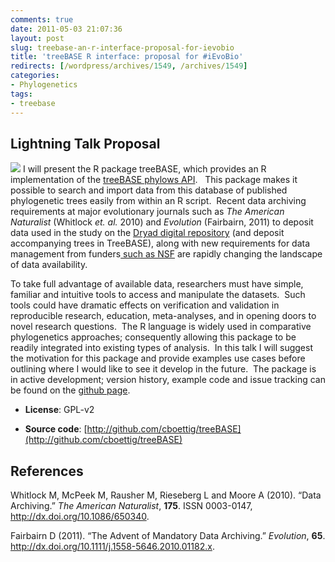 ```yaml
---
comments: true
date: 2011-05-03 21:07:36
layout: post
slug: treebase-an-r-interface-proposal-for-ievobio
title: 'treeBASE R interface: proposal for #iEvoBio'
redirects: [/wordpress/archives/1549, /archives/1549]
categories:
- Phylogenetics
tags:
- treebase
---
```


## Lightning Talk Proposal


[![](http://farm6.static.flickr.com/5070/5685541420_656d5e16ab_o.png)](http://treebase.org) I will present the R package treeBASE, which provides an R implementation of the [treeBASE phylows API](https://sourceforge.net/apps/mediawiki/treebase/index.php?title=API).   This package makes it possible to search and import data from this database of published phylogenetic trees easily from within an R script.  Recent data archiving requirements at major evolutionary journals such as _The American Naturalist_ (Whitlock _et. al._ 2010) and _Evolution_ (Fairbairn, 2011) to deposit  data used in the study on the [Dryad digital repository](http://datadryad.org/jdap) (and deposit accompanying trees in TreeBASE), along with new requirements for data management from funders[ such as NSF](http://www.nsf.gov/pubs/policydocs/pappguide/nsf11001/gpg_2.jsp#dmp) are rapidly changing the landscape of data availability.

To take full advantage of available data, researchers must have simple, familiar and intuitive tools to access and manipulate the datasets.  Such tools could have dramatic effects on verification and validation in reproducible research, education, meta-analyses, and in opening doors to novel research questions.  The R language is widely used in comparative phylogenetics approaches; consequently allowing this package to be readily integrated into existing types of analysis.  In this talk I will suggest the motivation for this package and provide examples use cases before outlining where I would like to see it develop in the future.  The package is in active development; version history, example code and issue tracking can be found on the [github page](http://github.com/cboettig/treeBASE).



	
  * **License**: GPL-v2

	
  * **Source code**: [http://github.com/cboettig/treeBASE](http://github.com/cboettig/treeBASE)


## References

<p>Whitlock M, McPeek M, Rausher M, Rieseberg L and Moore A (2010).
&ldquo;Data Archiving.&rdquo;
<EM>The American Naturalist</EM>, <B>175</B>.
ISSN 0003-0147, <a href="http://dx.doi.org/10.1086/650340">http://dx.doi.org/10.1086/650340</a>.
<p>Fairbairn D (2011).
&ldquo;The Advent of Mandatory Data Archiving.&rdquo;
<EM>Evolution</EM>, <B>65</B>.
<a href="http://dx.doi.org/10.1111/j.1558-5646.2010.01182.x">http://dx.doi.org/10.1111/j.1558-5646.2010.01182.x</a>.
